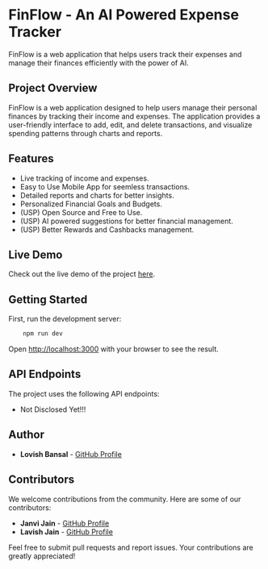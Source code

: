 # FinFlow - An AI Powered Expense Tracker

FinFlow is a web application that helps users track their expenses and manage their finances efficiently with the power of AI.

## Project Overview

FinFlow is a web application designed to help users manage their personal finances by tracking their income and expenses. The application provides a user-friendly interface to add, edit, and delete transactions, and visualize spending patterns through charts and reports.

## Features
- Live tracking of income and expenses.
- Easy to Use Mobile App for seemless transactions.
- Detailed reports and charts for better insights.
- Personalized Financial Goals and Budgets.
- (USP) Open Source and Free to Use.
- (USP) AI powered suggestions for better financial management.
- (USP) Better Rewards and Cashbacks management.

## Live Demo

Check out the live demo of the project [here](http://your-live-demo-link.com).

## Getting Started

First, run the development server:

```bash
    npm run dev
```

Open [http://localhost:3000](http://localhost:3000) with your browser to see the result.

## API Endpoints

The project uses the following API endpoints:
- Not Disclosed Yet!!!

## Author

- **Lovish Bansal** - [GitHub Profile](https://github.com/lovishGIT)

## Contributors

We welcome contributions from the community. Here are some of our contributors:
- **Janvi Jain** - [GitHub Profile](https://github.com/janvi253)
- **Lavish Jain** - [GitHub Profile](https://github.com/lavish078)

Feel free to submit pull requests and report issues. Your contributions are greatly appreciated!